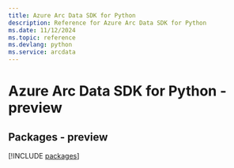 ```yaml
---
title: Azure Arc Data SDK for Python
description: Reference for Azure Arc Data SDK for Python
ms.date: 11/12/2024
ms.topic: reference
ms.devlang: python
ms.service: arcdata
---
```

# Azure Arc Data SDK for Python - preview
## Packages - preview
[!INCLUDE [packages](arc-data-index.md)]